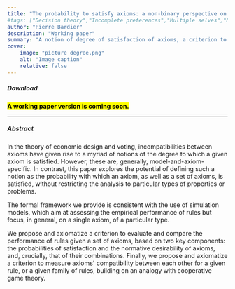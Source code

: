 ```yaml
---
title: "The probability to satisfy axioms: a non-binary perspective on economic design, voting and social choice"
#tags: ["Decision theory","Incomplete preferences","Multiple selves","Non-obvious manipulability"]
author: "Pierre Bardier"
description: "Working paper" 
summary: "A notion of degree of satisfaction of axioms, a criterion to compare rules, a measure of axioms' compatibility." 
cover:
    image: "picture degree.png"
    alt: "Image caption"
    relative: false
---
```


##### Download

**<mark class="blue">A working paper version is coming soon.</mark>**

---

##### Abstract

In the theory of economic design and voting, incompatibilities between axioms have given rise to a myriad of notions of the degree to which a given axiom is satisfied. However, these are, generally, model-and-axiom-specific. In contrast, this paper explores the potential of defining such a notion as the probability with which an axiom, as well as a set of axioms, is satisfied, without restricting the analysis to particular types of properties or problems. 
 
The formal framework we provide is consistent with the use of simulation models, which aim at assessing the empirical performance of rules but focus, in general, on a single axiom, of a particular type.
 
We propose and axiomatize a criterion to evaluate and compare the performance of rules given a set of axioms, based on two key components: the probabilities of satisfaction and the normative desirability of axioms, and, crucially, that of their combinations. Finally, we propose and axiomatize a criterion to measure axioms' compatibility between each other for a given rule, or a given family of rules, building on an analogy with cooperative game theory.